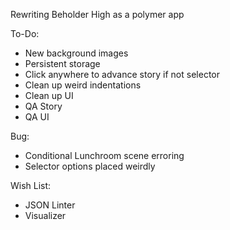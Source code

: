 Rewriting Beholder High as a polymer app

To-Do:
* New background images
* Persistent storage
* Click anywhere to advance story if not selector
* Clean up weird indentations
* Clean up UI
* QA Story
* QA UI

Bug:
* Conditional Lunchroom scene erroring
* Selector options placed weirdly

Wish List:
* JSON Linter
* Visualizer

